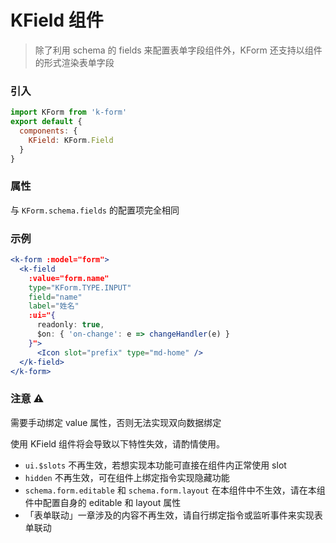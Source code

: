 # KField 组件

> 除了利用 schema 的 fields 来配置表单字段组件外，KForm 还支持以组件的形式渲染表单字段

### 引入

```js
import KForm from 'k-form'
export default {
  components: {
    KField: KForm.Field
  }
}
```

### 属性

与 `KForm.schema.fields` 的配置项完全相同

### 示例

```jsx
<k-form :model="form">
  <k-field 
    :value="form.name" 
    type="KForm.TYPE.INPUT" 
    field="name" 
    label="姓名" 
    :ui="{
      readonly: true, 
      $on: { 'on-change': e => changeHandler(e) }
    }">
      <Icon slot="prefix" type="md-home" />
  </k-field>
</k-form>
```

### 注意 ⚠️

需要手动绑定 value 属性，否则无法实现双向数据绑定

使用 KField 组件将会导致以下特性失效，请酌情使用。

* `ui.$slots` 不再生效，若想实现本功能可直接在组件内正常使用 slot
* `hidden` 不再生效，可在组件上绑定指令实现隐藏功能
* `schema.form.editable` 和 `schema.form.layout` 在本组件中不生效，请在本组件中配置自身的 editable 和 layout 属性
* 「表单联动」一章涉及的内容不再生效，请自行绑定指令或监听事件来实现表单联动